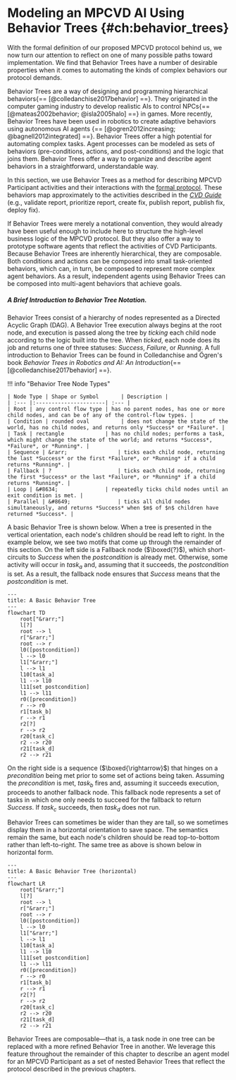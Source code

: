 # Modeling an MPCVD AI Using Behavior Trees {#ch:behavior_trees}

With the formal definition of our proposed MPCVD protocol behind us, we now turn our
attention to reflect on one of many possible paths toward
implementation. We find that Behavior Trees have a number of desirable
properties when it comes to automating the kinds of complex behaviors
our protocol demands.

Behavior Trees are a way of designing and programming hierarchical
behaviors{== [@colledanchise2017behavior] ==}. They originated in the computer
gaming industry to develop realistic AIs to control NPCs{== [@mateas2002behavior; @isla2005halo] ==} in
games. More recently, Behavior Trees have been used in robotics to
create adaptive behaviors using autonomous AI
agents {== [@ogren2012increasing; @bagnell2012integrated] ==}. Behavior Trees
offer a high potential for automating complex tasks. Agent processes can
be modeled as sets of behaviors (pre-conditions, actions, and
post-conditions) and the logic that joins them. Behavior Trees offer a
way to organize and describe agent behaviors in a straightforward,
understandable way.

In this section, we use Behavior Trees as a method for describing
MPCVD Participant activities and their interactions with the [formal protocol](../../reference/formal_protocol/index.md).
These behaviors map approximately to the activities described in the [*CVD Guide*](https://vuls.cert.org/confluence/display/CVD)
(e.g., validate report, prioritize report, create fix, publish report, publish fix, deploy fix).

If Behavior Trees were merely a notational convention, they would
already have been useful enough to include here to structure the
high-level business logic of the MPCVD protocol. But they also offer a way to
prototype software agents that reflect the activities of
CVD Participants.
Because Behavior Trees are inherently hierarchical, they are composable.
Both conditions and actions can be composed into small task-oriented
behaviors, which can, in turn, be composed to represent more complex
agent behaviors. As a result, independent agents using Behavior Trees
can be composed into multi-agent behaviors that achieve goals.

##### A Brief Introduction to Behavior Tree Notation.

Behavior Trees consist of a hierarchy of nodes represented as a
Directed Acyclic Graph (DAG).
A Behavior Tree execution always begins at the root node, and execution is passed
along the tree by *ticking* each child node according to the logic built
into the tree. When *ticked*, each node does its job and returns one of
three statuses: *Success*, *Failure*, or *Running*. A full introduction
to Behavior Trees can be found in Colledanchise and Ögren's book
*Behavior Trees in Robotics and AI: An
Introduction*{== [@colledanchise2017behavior] ==}.

!!! info "Behavior Tree Node Types"

    | Node Type | Shape or Symbol       | Description |
    | :--- |:----------------------| :--- |
    | Root | any control flow type | has no parent nodes, has one or more child nodes, and can be of any of the control-flow types. |
    | Condition | rounded oval          | does not change the state of the world, has no child nodes, and returns only *Success* or *Failure*. |
    | Task | rectangle             | has no child nodes; performs a task, which might change the state of the world; and returns *Success*, *Failure*, or *Running*. |
    | Sequence | &rarr;                | ticks each child node, returning the last *Success* or the first *Failure*, or *Running* if a child returns *Running*. |
    | Fallback | ?                     | ticks each child node, returning the first *Success* or the last *Failure*, or *Running* if a child returns *Running*. |
    | Loop | &#8634;               | repeatedly ticks child nodes until an exit condition is met. |
    | Parallel | &#8649;               | ticks all child nodes simultaneously, and returns *Success* when $m$ of $n$ children have returned *Success*. |


A basic Behavior Tree is shown below.
When a tree is presented in the vertical orientation, each node's children should be read left to right.
In the example below, we see two motifs that come up through the remainder of this section.
On the left side is a Fallback node ($\boxed{?}$), which short-circuits to *Success* when the $postcondition$ is already met.
Otherwise, some activity will occur in $task_a$ and, assuming that it succeeds, the $postcondition$ is set.
As a result, the fallback node ensures that *Success* means that the $postcondition$ is met.


```mermaid
---
title: A Basic Behavior Tree
---
flowchart TD
    root["&rarr;"]
    l[?]
    root --> l
    r["&rarr;"]
    root --> r
    l0([postcondition])
    l --> l0
    l1["&rarr;"]
    l --> l1
    l10[task_a]
    l1 --> l10
    l11[set postcondition]
    l1 --> l11
    r0([precondition])
    r --> r0
    r1[task_b]
    r --> r1
    r2[?]
    r --> r2
    r20[task_c]
    r2 --> r20
    r21[task_d]
    r2 --> r21
```

On the right side is a sequence ($\boxed{\rightarrow}$) that hinges on a
$precondition$ being met prior to some set of actions being taken.
Assuming the $precondition$ is met, $task_b$ fires and, assuming it
succeeds execution, proceeds to another fallback node. This fallback
node represents a set of tasks in which one only needs to succeed for
the fallback to return *Success*. If $task_c$ succeeds, then $task_d$
does not run.

Behavior Trees can sometimes be wider than they are tall, so we sometimes
display them in a horizontal orientation to save space. The
semantics remain the same, but each node's children should be read top-to-bottom
rather than left-to-right. The same tree as above is shown below in
horizontal form.

```mermaid
---
title: A Basic Behavior Tree (horizontal)
---
flowchart LR
    root["&rarr;"]
    l[?]
    root --> l
    r["&rarr;"]
    root --> r
    l0([postcondition])
    l --> l0
    l1["&rarr;"]
    l --> l1
    l10[task_a]
    l1 --> l10
    l11[set postcondition]
    l1 --> l11
    r0([precondition])
    r --> r0
    r1[task_b]
    r --> r1
    r2[?]
    r --> r2
    r20[task_c]
    r2 --> r20
    r21[task_d]
    r2 --> r21
```


Behavior Trees are composable&mdash;that is, a task node in one tree can be replaced with a more refined Behavior Tree in another.
We leverage this feature throughout the remainder of this chapter to describe an agent model for an MPCVD Participant
as a set of nested Behavior Trees that reflect the protocol described in the previous chapters.

